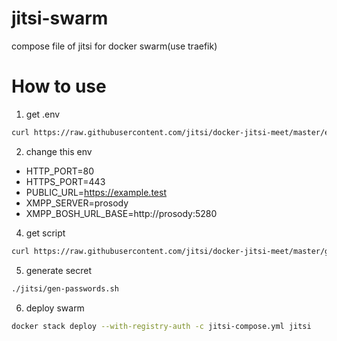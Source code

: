 # jitsi-swarm

compose file of jitsi for docker swarm(use traefik)
# How to use

1. get .env
```sh
curl https://raw.githubusercontent.com/jitsi/docker-jitsi-meet/master/env.example > jitsi/.env
```
2. change this env
  - HTTP_PORT=80
  - HTTPS_PORT=443
  - PUBLIC_URL=https://example.test
  - XMPP_SERVER=prosody
  - XMPP_BOSH_URL_BASE=http://prosody:5280
4. get script
```sh
curl https://raw.githubusercontent.com/jitsi/docker-jitsi-meet/master/gen-passwords.sh > jitsi/gen-passwords.sh
```
5. generate secret
```sh
./jitsi/gen-passwords.sh
```
6. deploy swarm
```sh
docker stack deploy --with-registry-auth -c jitsi-compose.yml jitsi
```
